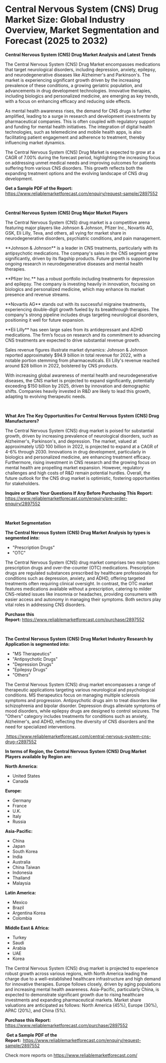 <p><h1>Central Nervous System (CNS) Drug Market Size: Global Industry Overview, Market Segmentation and Forecast (2025 to 2032)</h1></p><p><strong>Central Nervous System (CNS) Drug Market Analysis and Latest Trends</strong></p>
<p><p>The Central Nervous System (CNS) Drug Market encompasses medications that target neurological disorders, including depression, anxiety, epilepsy, and neurodegenerative diseases like Alzheimer's and Parkinson's. The market is experiencing significant growth driven by the increasing prevalence of these conditions, a growing geriatric population, and advancements in drug development technologies. Innovative therapies, including biologics and personalized medicine, are emerging as key trends, with a focus on enhancing efficacy and reducing side effects.</p><p>As mental health awareness rises, the demand for CNS drugs is further amplified, leading to a surge in research and development investments by pharmaceutical companies. This is often coupled with regulatory support and funding for mental health initiatives. The integration of digital health technologies, such as telemedicine and mobile health apps, is also facilitating patient engagement and adherence to treatment, thereby influencing market dynamics.</p><p>The Central Nervous System (CNS) Drug Market is expected to grow at a CAGR of 7.00% during the forecast period, highlighting the increasing focus on addressing unmet medical needs and improving outcomes for patients suffering from various CNS disorders. This growth reflects both the expanding treatment options and the evolving landscape of CNS drug development.</p></p>
<p><strong>Get a Sample PDF of the Report:&nbsp;</strong> <a href="https://www.reliablemarketforecast.com/enquiry/request-sample/2897552?utm_campaign=2779&utm_medium=2&utm_source=Github&utm_content=ia&utm_term=15032025&utm_id=central-nervous-system-cns-drug">https://www.reliablemarketforecast.com/enquiry/request-sample/2897552</a></p>
<p>&nbsp;</p>
<p><strong>Central Nervous System (CNS) Drug Major Market Players</strong></p>
<p><p>The Central Nervous System (CNS) drug market is a competitive arena featuring major players like Johnson & Johnson, Pfizer Inc., Novartis AG, GSK, Eli Lilly, Teva, and others, all vying for market share in neurodegenerative disorders, psychiatric conditions, and pain management.</p><p>**Johnson & Johnson** is a leader in CNS treatments, particularly with its antipsychotic medications. The company's sales in the CNS segment grew significantly, driven by its flagship products. Future growth is supported by ongoing research in neurodegenerative diseases and mental health therapies.</p><p>**Pfizer Inc.** has a robust portfolio including treatments for depression and epilepsy. The company is investing heavily in innovation, focusing on biologics and personalized medicine, which may enhance its market presence and revenue streams.</p><p>**Novartis AG** stands out with its successful migraine treatments, experiencing double-digit growth fueled by its breakthrough therapies. The company's strong pipeline includes drugs targeting neurological disorders, positioning it well for future expansion.</p><p>**Eli Lilly** has seen large sales from its antidepressant and ADHD medications. The firm’s focus on research and its commitment to advancing CNS treatments are expected to drive substantial revenue growth.</p><p>Sales revenue figures illustrate market dynamics: Johnson & Johnson reported approximately $94.9 billion in total revenue for 2022, with a notable portion stemming from pharmaceuticals. Eli Lilly's revenue reached around $28 billion in 2022, bolstered by CNS products. </p><p>With increasing global awareness of mental health and neurodegenerative diseases, the CNS market is projected to expand significantly, potentially exceeding $150 billion by 2025, driven by innovation and demographic shifts. Companies heavily invested in R&D are likely to lead this growth, adapting to evolving therapeutic needs.</p></p>
<p>&nbsp;</p>
<p><strong>What Are The Key Opportunities For Central Nervous System (CNS) Drug Manufacturers?</strong></p>
<p><p>The Central Nervous System (CNS) drug market is poised for substantial growth, driven by increasing prevalence of neurological disorders, such as Alzheimer's, Parkinson's, and depression. The market, valued at approximately USD 100 billion in 2022, is projected to expand at a CAGR of 4-6% through 2030. Innovations in drug development, particularly in biologics and personalized medicine, are enhancing treatment efficacy. Furthermore, rising investment in CNS research and the growing focus on mental health are propelling market expansion. However, regulatory challenges and high costs of R&D remain potential hurdles. Overall, the future outlook for the CNS drug market is optimistic, fostering opportunities for stakeholders.</p></p>
<p><strong>Inquire or Share Your Questions If Any Before Purchasing This Report:</strong> <a href="https://www.reliablemarketforecast.com/enquiry/pre-order-enquiry/2897552?utm_campaign=2779&utm_medium=2&utm_source=Github&utm_content=ia&utm_term=15032025&utm_id=central-nervous-system-cns-drug">https://www.reliablemarketforecast.com/enquiry/pre-order-enquiry/2897552</a></p>
<p>&nbsp;</p>
<p><strong>Market Segmentation</strong></p>
<p><strong>The Central Nervous System (CNS) Drug Market Analysis by types is segmented into:</strong></p>
<p><ul><li>"Prescription Drugs"</li><li>"OTC"</li></ul></p>
<p><p>The Central Nervous System (CNS) drug market comprises two main types: prescription drugs and over-the-counter (OTC) medications. Prescription drugs are regulated substances prescribed by healthcare professionals for conditions such as depression, anxiety, and ADHD, offering targeted treatments often requiring clinical oversight. In contrast, the OTC market features medications available without a prescription, catering to milder CNS-related issues like insomnia or headaches, providing consumers with easier access and autonomy in managing their symptoms. Both sectors play vital roles in addressing CNS disorders.</p></p>
<p><strong>Purchase this Report:&nbsp;</strong><a href="https://www.reliablemarketforecast.com/purchase/2897552?utm_campaign=2779&utm_medium=2&utm_source=Github&utm_content=ia&utm_term=15032025&utm_id=central-nervous-system-cns-drug">https://www.reliablemarketforecast.com/purchase/2897552</a></p>
<p>&nbsp;</p>
<p><strong>The Central Nervous System (CNS) Drug Market Industry Research by Application is segmented into:</strong></p>
<p><ul><li>"MS Therapeutics"</li><li>"Antipsychotic Drugs"</li><li>"Depression Drugs"</li><li>"Epilepsy Drugs"</li><li>"Others"</li></ul></p>
<p><p>The Central Nervous System (CNS) drug market encompasses a range of therapeutic applications targeting various neurological and psychological conditions. MS therapeutics focus on managing multiple sclerosis symptoms and progression. Antipsychotic drugs aim to treat disorders like schizophrenia and bipolar disorder. Depression drugs alleviate symptoms of mood disorders, while epilepsy drugs are designed to control seizures. The "Others" category includes treatments for conditions such as anxiety, Alzheimer's, and ADHD, reflecting the diversity of CNS disorders and the need for specialized interventions.</p></p>
<p><a href="https://www.reliablemarketforecast.com/central-nervous-system-cns-drug-r2897552?utm_campaign=2779&utm_medium=2&utm_source=Github&utm_content=ia&utm_term=15032025&utm_id=central-nervous-system-cns-drug">&nbsp;https://www.reliablemarketforecast.com/central-nervous-system-cns-drug-r2897552</a></p>
<p><strong>In terms of Region, the Central Nervous System (CNS) Drug Market Players available by Region are:</strong></p>
<p>
    <p> <strong> North America: </strong>
        <ul>
            <li>United States</li>
            <li>Canada</li>
        </ul>
        </p> 
    <p> <strong> Europe: </strong>
        <ul>
            <li>Germany</li>
            <li>France</li>
            <li>U.K.</li>
            <li>Italy</li>
            <li>Russia</li>
        </ul>
        </p> 
    <p> <strong> Asia-Pacific: </strong>
        <ul>
            <li>China</li>
            <li>Japan</li>
            <li>South Korea</li>
            <li>India</li>
            <li>Australia</li>
            <li>China Taiwan</li>
            <li>Indonesia</li>
            <li>Thailand</li>
            <li>Malaysia</li>
        </ul>
        </p> 
    <p> <strong> Latin America: </strong>
        <ul>
            <li>Mexico</li>
            <li>Brazil</li>
            <li>Argentina Korea</li>
            <li>Colombia</li>
        </ul>
        </p> 
    <p> <strong> Middle East & Africa: </strong>
        <ul>
            <li>Turkey</li>
            <li>Saudi</li>
            <li>Arabia</li>
            <li>UAE</li>
            <li>Korea</li>
        </ul>
    </p>
    </p>
<p><p>The Central Nervous System (CNS) drug market is projected to experience robust growth across various regions, with North America leading the charge due to a well-established healthcare infrastructure and high demand for innovative therapies. Europe follows closely, driven by aging populations and increasing mental health awareness. Asia-Pacific, particularly China, is expected to demonstrate significant growth due to rising healthcare investments and expanding pharmaceutical markets. Market share valuations are anticipated as follows: North America (45%), Europe (30%), APAC (20%), and China (5%).</p></p>
<p><strong>Purchase this Report: </strong><a href="https://www.reliablemarketforecast.com/purchase/2897552?utm_campaign=2779&utm_medium=2&utm_source=Github&utm_content=ia&utm_term=15032025&utm_id=central-nervous-system-cns-drug">https://www.reliablemarketforecast.com/purchase/2897552</a></p>
<p>&nbsp;<strong>Get a Sample PDF of the Report:&nbsp;&nbsp;</strong><a href="https://www.reliablemarketforecast.com/enquiry/request-sample/2897552?utm_campaign=2779&utm_medium=2&utm_source=Github&utm_content=ia&utm_term=15032025&utm_id=central-nervous-system-cns-drug">https://www.reliablemarketforecast.com/enquiry/request-sample/2897552</a></p>
<p><strong></strong></p>
<p>Check more reports on <a href="https://www.reliablemarketforecast.com/?utm_campaign=2779&utm_medium=2&utm_source=Github&utm_content=ia&utm_term=15032025&utm_id=central-nervous-system-cns-drug">https://www.reliablemarketforecast.com/</a></p>